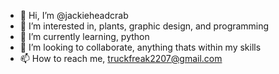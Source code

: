 - 👋 Hi, I’m @jackieheadcrab
- 👀 I’m interested in, plants, graphic design, and programming
- 🌱 I’m currently learning, python
- 💞️ I’m looking to collaborate, anything thats within my skills
- 📫 How to reach me, truckfreak2207@gmail.com

<!---
jackieheadcrab/jackieheadcrab is a ✨ special ✨ repository because its `README.md` (this file) appears on your GitHub profile.
You can click the Preview link to take a look at your changes.
--->
